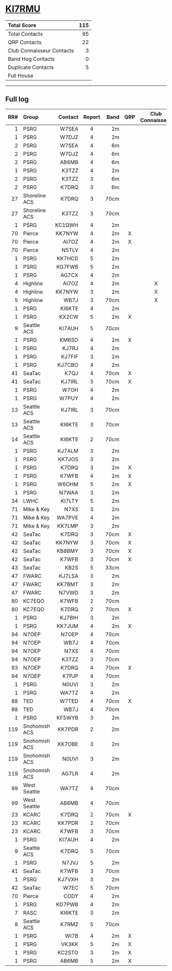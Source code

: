 # [KI7RMU](https://www.qrz.com/db/KI7RMU)

| Total Score               |   115 |
|:--------------------------|------:|
| Total Contacts            |    95 |
| QRP Contacts              |    22 |
| Club Connaisseur Contacts |     3 |
| Band Hog Contacts         |     0 |
| Duplicate Contacts        |     5 |
| Full House                |       |

---

## Full log

|   RR# | Group         |   Contact |  Report  |   Band |  QRP  |  Club Connaisseur  |  Band Hog  |   QSO Score |
|------:|:--------------|----------:|:--------:|-------:|:-----:|:------------------:|:----------:|------------:|
|     1 | PSRG          |     W7SEA |    4     |     2m |       |                    |            |           1 |
|     1 | PSRG          |     W7DJZ |    4     |     2m |       |                    |            |           1 |
|     2 | PSRG          |     W7SEA |    4     |     6m |       |                    |            |           1 |
|     2 | PSRG          |     W7DJZ |    4     |     6m |       |                    |            |           1 |
|     2 | PSRG          |     AB6MB |    4     |     6m |       |                    |            |           1 |
|     1 | PSRG          |     K3TZZ |    4     |     2m |       |                    |            |           1 |
|     2 | PSRG          |     K3TZZ |    3     |     6m |       |                    |            |           1 |
|     2 | PSRG          |     K7DRQ |    3     |     6m |       |                    |            |           1 |
|    27 | Shoreline ACS |     K7DRQ |    3     |   70cm |       |                    |            |           1 |
|    27 | Shoreline ACS |     K3TZZ |    3     |   70cm |       |                    |            |           1 |
|     1 | PSRG          |    KC1QWH |    4     |     2m |       |                    |            |           1 |
|    70 | Pierce        |    KK7NYW |    4     |     2m |   X   |                    |            |           2 |
|    70 | Pierce        |     AI7OZ |    4     |     2m |   X   |                    |            |           2 |
|    70 | Pierce        |     N5TLV |    4     |     2m |       |                    |            |           1 |
|     1 | PSRG          |    KK7HCD |    5     |     2m |       |                    |            |           1 |
|     1 | PSRG          |    KG7FWB |    5     |     2m |       |                    |            |           1 |
|     1 | PSRG          |     AG7CX |    4     |     2m |       |                    |            |           1 |
|     4 | Highline      |     AI7OZ |    4     |     2m |       |         X          |            |           2 |
|     4 | Highline      |    KK7NYW |    3     |     2m |       |         X          |            |           2 |
|     5 | Highline      |      WB7J |    3     |   70cm |       |         X          |            |           2 |
|     1 | PSRG          |    KI6KTE |    4     |     2m |       |                    |            |           1 |
|     1 | PSRG          |     KX2CW |    5     |     2m |   X   |                    |            |           2 |
|     9 | Seattle ACS   |    KI7AUH |    5     |   70cm |       |                    |            |           1 |
|     1 | PSRG          |     KM6SO |    4     |     2m |   X   |                    |            |           2 |
|     1 | PSRG          |     KJ7RJ |    4     |     2m |       |                    |            |           1 |
|     1 | PSRG          |    KJ7FIF |    3     |     2m |       |                    |            |           1 |
|     1 | PSRG          |    KJ7CBO |    4     |     2m |       |                    |            |           1 |
|    41 | SeaTac        |      K7QJ |    4     |   70cm |   X   |                    |            |           2 |
|    41 | SeaTac        |    KJ7IRL |    3     |   70cm |   X   |                    |            |           2 |
|     1 | PSRG          |      W7OH |    4     |     2m |       |                    |            |           1 |
|     1 | PSRG          |     W7PUY |    4     |     2m |       |                    |            |           1 |
|    13 | Seattle ACS   |    KJ7IRL |    3     |   70cm |       |                    |            |           1 |
|    13 | Seattle ACS   |    KI6KTE |    3     |   70cm |       |                    |            |           1 |
|    14 | Seattle ACS   |    KI6KTE |    2     |   70cm |       |                    |            |           1 |
|     1 | PSRG          |    KJ7ALM |    3     |     2m |       |                    |            |           1 |
|     1 | PSRG          |    KK7JOS |    3     |     2m |       |                    |            |           1 |
|     1 | PSRG          |     K7DRQ |    3     |     2m |   X   |                    |            |           2 |
|     1 | PSRG          |     K7WFB |    4     |     2m |   X   |                    |            |           2 |
|     1 | PSRG          |     W6OHM |    5     |     2m |   X   |                    |            |           2 |
|     1 | PSRG          |     N7WAA |    3     |     2m |       |                    |            |           1 |
|    34 | LWHC          |    KI7LTY |    5     |     2m |       |                    |            |           1 |
|    71 | Mike & Key    |      N7XS |    3     |     2m |       |                    |            |           1 |
|    71 | Mike & Key    |    WA7PVE |    4     |     2m |       |                    |            |           1 |
|    71 | Mike & Key    |    KK7LMP |    3     |     2m |       |                    |            |           1 |
|    42 | SeaTac        |     K7DRQ |    3     |   70cm |   X   |                    |            |           2 |
|    42 | SeaTac        |    KK7NYW |    3     |   70cm |   X   |                    |            |           2 |
|    42 | SeaTac        |    KB8BMY |    3     |   70cm |   X   |                    |            |           2 |
|    42 | SeaTac        |     K7WFB |    3     |   70cm |   X   |                    |            |           2 |
|    43 | SeaTac        |      KB2S |    5     |   33cm |       |                    |            |           1 |
|    47 | FWARC         |    KJ7LSA |    3     |     2m |       |                    |            |           1 |
|    47 | FWARC         |    KK7BMT |    3     |     2m |       |                    |            |           1 |
|    47 | FWARC         |     N7VWD |    3     |     2m |       |                    |            |           1 |
|    80 | KC7EQO        |     K7WFB |    2     |   70cm |       |                    |            |           1 |
|    80 | KC7EQO        |     K7DRQ |    2     |   70cm |   X   |                    |            |           2 |
|     1 | PSRG          |    KJ7BIH |    3     |     2m |       |                    |            |           1 |
|     1 | PSRG          |    KK7JUM |    4     |     2m |   X   |                    |            |           2 |
|    94 | N7OEP         |     N7OEP |    4     |   70cm |       |                    |            |           1 |
|    94 | N7OEP         |      WB7J |    4     |   70cm |       |                    |            |           1 |
|    94 | N7OEP         |      N7XS |    4     |   70cm |       |                    |            |           1 |
|    94 | N7OEP         |     K3TZZ |    3     |   70cm |       |                    |            |           1 |
|    93 | N7OEP         |     K7DRQ |    4     |   70cm |   X   |                    |            |           2 |
|    94 | N7OEP         |     K7PJP |    4     |   70cm |       |                    |            |           1 |
|     1 | PSRG          |     N0UVI |    3     |     2m |       |                    |            |           1 |
|     1 | PSRG          |     WA7TZ |    4     |     2m |       |                    |            |           1 |
|    88 | TED           |     W7TED |    4     |   70cm |   X   |                    |            |           2 |
|    88 | TED           |      WB7J |    4     |   70cm |       |                    |            |           1 |
|     1 | PSRG          |    KF5WYB |    3     |     2m |       |                    |            |           1 |
|   119 | Snohomish ACS |    KK7PDR |    2     |     2m |       |                    |            |           1 |
|   119 | Snohomish ACS |    KK7OBE |    3     |     2m |       |                    |            |           1 |
|   119 | Snohomish ACS |     N0UVI |    3     |     2m |       |                    |            |           1 |
|   119 | Snohomish ACS |     AG7LR |    4     |     2m |       |                    |            |           1 |
|    99 | West Seattle  |     WA7TZ |    4     |   70cm |       |                    |            |           1 |
|    99 | West Seattle  |     AB6MB |    4     |   70cm |       |                    |            |           1 |
|    23 | KCARC         |     K7DRQ |    2     |   70cm |   X   |                    |            |           2 |
|    23 | KCARC         |    KK7PDR |    2     |   70cm |       |                    |            |           1 |
|    23 | KCARC         |     K7WFB |    3     |   70cm |       |                    |            |           1 |
|     1 | PSRG          |    KI7AUH |    4     |     2m |       |                    |            |           1 |
|     9 | Seattle ACS   |     K7DRQ |    5     |   70cm |       |                    |            |           1 |
|     1 | PSRG          |     N7JVJ |    5     |     2m |       |                    |            |           1 |
|    41 | SeaTac        |     K7WFB |    3     |   70cm |       |                    |            |           1 |
|     1 | PSRG          |    KJ7VXH |    3     |     2m |       |                    |            |           1 |
|    42 | SeaTac        |      W7EC |    5     |   70cm |       |                    |            |           1 |
|    70 | Pierce        |      CODY |    4     |     2m |       |                    |            |           1 |
|     1 | PSRG          |    KD7PWB |    4     |     2m |       |                    |            |           1 |
|     7 | RASC          |    KI6KTE |    3     |     2m |       |                    |            |           1 |
|     8 | Seattle ACS   |     K7RMZ |    5     |   70cm |       |                    |            |           1 |
|     1 | PSRG          |      WI7B |    4     |     2m |   X   |                    |            |           2 |
|     1 | PSRG          |     VK3KK |    5     |     2m |   X   |                    |            |           2 |
|     1 | PSRG          |    KC2STO |    3     |     2m |   X   |                    |            |           2 |
|     1 | PSRG          |     AB6MB |    5     |     2m |   X   |                    |            |           2 |